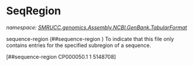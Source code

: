 ﻿# SeqRegion
_namespace: [SMRUCC.genomics.Assembly.NCBI.GenBank.TabularFormat](./index.md)_

sequence-region (##sequence-region <seqname> <start> <end>)
 To indicate that this file only contains entries for the specified subregion of a sequence.
 
 [##sequence-region CP000050.1 1 5148708]




